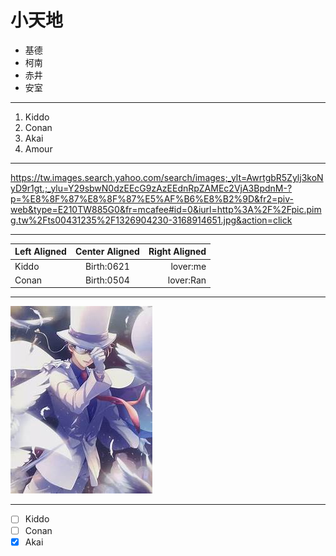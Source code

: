 # 小天地
* 基德
* 柯南
* 赤井
* 安室
***
1. Kiddo
2. Conan
3. Akai
4. Amour
***
<https://tw.images.search.yahoo.com/search/images;_ylt=AwrtgbR5Zylj3koNyD9r1gt.;_ylu=Y29sbwN0dzEEcG9zAzEEdnRpZAMEc2VjA3BpdnM-?p=%E8%8F%87%E8%8F%87%E5%AF%B6%E8%B2%9D&fr2=piv-web&type=E210TW885G0&fr=mcafee#id=0&iurl=http%3A%2F%2Fpic.pimg.tw%2Fts00431235%2F1326904230-3168914651.jpg&action=click>
***
| Left Aligned | Center Aligned | Right Aligned |
| :----------- | :------------: | ------------: |
| Kiddo        | Birth:0621     | lover:me      |
| Conan        | Birth:0504     | lover:Ran     |
***
![Kiddo](kiddo.jpg "基德")
***
- [ ] Kiddo
- [ ] Conan
- [x] Akai
